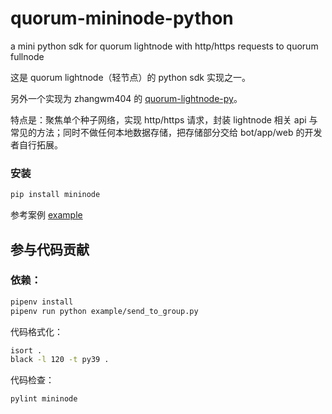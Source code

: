# quorum-mininode-python

a mini python sdk for quorum lightnode with http/https requests to quorum fullnode

这是 quorum lightnode（轻节点）的 python sdk 实现之一。

另外一个实现为 zhangwm404 的 [quorum-lightnode-py](https://github.com/zhangwm404/quorum-lightnode-py)。

特点是：聚焦单个种子网络，实现 http/https 请求，封装 lightnode 相关 api 与常见的方法；同时不做任何本地数据存储，把存储部分交给 bot/app/web 的开发者自行拓展。

### 安装

```sh
pip install mininode
```

参考案例 [example](./example/)

## 参与代码贡献

### 依赖：

```sh
pipenv install
pipenv run python example/send_to_group.py
```


代码格式化：

```sh
isort .
black -l 120 -t py39 .
```

代码检查：

```sh
pylint mininode
```